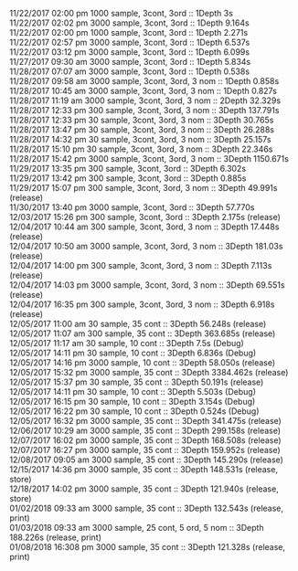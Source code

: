 11/22/2017 02:00 pm 1000 sample, 3cont, 3ord :: 1Depth 3s    
11/22/2017 02:02 pm 3000 sample, 3cont, 3ord :: 1Depth 9.164s    
11/22/2017 02:00 pm 1000 sample, 3cont, 3ord :: 1Depth 2.271s    
11/22/2017 02:57 pm 3000 sample, 3cont, 3ord :: 1Depth 6.537s         
11/22/2017 03:12 pm 3000 sample, 3cont, 3ord :: 1Depth 6.099s     
11/27/2017 09:30 am 3000 sample, 3cont, 3ord :: 1Depth 5.834s     
11/28/2017 07:07 am 3000 sample, 3cont, 3ord :: 1Depth 0.538s    
11/28/2017 09:58 am 3000 sample, 3cont, 3ord, 3 nom :: 1Depth 0.858s     
11/28/2017 10:45 am 3000 sample, 3cont, 3ord, 3 nom :: 1Depth 0.827s   
11/28/2017 11:19 am 3000 sample, 3cont, 3ord, 3 nom :: 2Depth 32.329s      
11/28/2017 12:33 pm 300 sample, 3cont, 3ord, 3 nom :: 3Depth 137.791s      
11/28/2017 12:33 pm 30 sample, 3cont, 3ord, 3 nom :: 3Depth 30.765s  
11/28/2017 13:47 pm 30 sample, 3cont, 3ord, 3 nom :: 3Depth 26.288s  
11/28/2017 14:32 pm 30 sample, 3cont, 3ord, 3 nom :: 3Depth 25.157s  
11/28/2017 15:10 pm 30 sample, 3cont, 3ord, 3 nom :: 3Depth 22.346s  
11/28/2017 15:42 pm 3000 sample, 3cont, 3ord, 3 nom :: 3Depth 1150.671s      
11/29/2017 13:35 pm 300 sample, 3cont, 3ord :: 3Depth 6.302s     
11/29/2017 13:42 pm 300 sample, 3cont, 3ord :: 3Depth 0.885s    
11/29/2017 15:07 pm 300 sample, 3cont, 3ord, 3 nom :: 3Depth 49.991s  (release)     
11/30/2017 13:40 pm 3000 sample, 3cont, 3ord :: 3Depth 57.770s     
12/03/2017 15:26 pm 300 sample, 3cont, 3ord :: 3Depth 2.175s (release)      
12/04/2017 10:44 am 300 sample, 3cont, 3ord, 3 nom :: 3Depth 17.448s (release)    
12/04/2017 10:50 am 3000 sample, 3cont, 3ord, 3 nom :: 3Depth 181.03s (release)      
12/04/2017 14:00 pm 300 sample, 3cont, 3ord, 3 nom :: 3Depth 7.113s (release)       
12/04/2017 14:03 pm 3000 sample, 3cont, 3ord, 3 nom :: 3Depth 69.551s (release)       
12/04/2017 16:35 pm 300 sample, 3cont, 3ord, 3 nom :: 3Depth 6.918s (release)     
12/05/2017 11:00 am 30 sample, 35 cont :: 3Depth 56.248s (release)   
12/05/2017 11:07 am 300 sample, 35 cont :: 3Depth 363.685s (release)         
12/05/2017 11:17 am 30 sample, 10 cont :: 3Depth 7.5s (Debug)    
12/05/2017 14:11 pm 30 sample, 10 cont :: 3Depth 6.836s (Debug)    
12/05/2017 14:16 pm 3000 sample, 10 cont :: 3Depth 58.050s (release)   
12/05/2017 15:32 pm 3000 sample, 35 cont :: 3Depth 3384.462s (release)   
12/05/2017 15:37 pm 30 sample, 35 cont :: 3Depth 50.191s (release)  
12/05/2017 14:11 pm 30 sample, 10 cont :: 3Depth 5.503s (Debug)     
12/05/2017 16:15 pm 30 sample, 10 cont :: 3Depth 3.154s (Debug)       
12/05/2017 16:22 pm 30 sample, 10 cont :: 3Depth 0.524s (Debug)        
12/05/2017 16:32 pm 3000 sample, 35 cont :: 3Depth 341.475s (release)      
12/06/2017 10:29 am 3000 sample, 35 cont :: 3Depth 299.158s (release)      
12/07/2017 16:02 pm 3000 sample, 35 cont :: 3Depth 168.508s (release)      
12/07/2017 16:27 pm 3000 sample, 35 cont :: 3Depth 159.952s (release)     
12/08/2017 09:05 am 3000 sample, 35 cont :: 3Depth 145.290s (release)     
12/15/2017 14:36 pm 3000 sample, 35 cont :: 3Depth 148.531s (release, store)        
12/18/2017 14:02 pm 3000 sample, 35 cont :: 3Depth 121.940s (release, store)    
01/02/2018 09:33 am 3000 sample, 35 cont :: 3Depth 132.543s (release, print)   
01/03/2018 09:33 am 3000 sample, 25 cont, 5 ord, 5 nom :: 3Depth 188.226s (release, print)     
01/08/2018 16:308 pm 3000 sample, 35 cont :: 3Depth 121.328s (release, print)      
